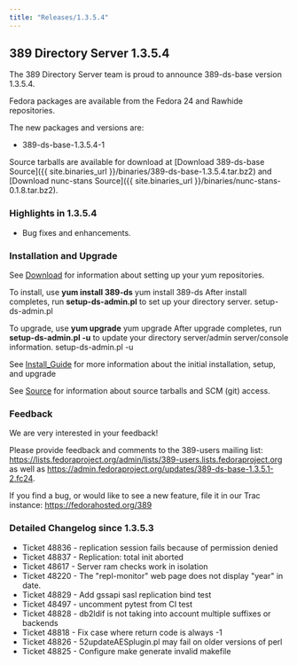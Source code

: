 ```yaml
---
title: "Releases/1.3.5.4"
---
```

389 Directory Server 1.3.5.4
-----------------------------

The 389 Directory Server team is proud to announce 389-ds-base version 1.3.5.4.

Fedora packages are available from the Fedora 24 and Rawhide repositories.

The new packages and versions are:

-   389-ds-base-1.3.5.4-1

Source tarballs are available for download at [Download 389-ds-base Source]({{ site.binaries_url }}/binaries/389-ds-base-1.3.5.4.tar.bz2) and [Download nunc-stans Source]({{ site.binaries_url }}/binaries/nunc-stans-0.1.8.tar.bz2).

### Highlights in 1.3.5.4

-   Bug fixes and enhancements.

### Installation and Upgrade

See [Download](../download.html) for information about setting up your yum repositories.

To install, use **yum install 389-ds** yum install 389-ds After install completes, run **setup-ds-admin.pl** to set up your directory server. setup-ds-admin.pl

To upgrade, use **yum upgrade** yum upgrade After upgrade completes, run **setup-ds-admin.pl -u** to update your directory server/admin server/console information. setup-ds-admin.pl -u

See [Install\_Guide](../legacy/install-guide.html) for more information about the initial installation, setup, and upgrade

See [Source](../development/source.html) for information about source tarballs and SCM (git) access.

### Feedback

We are very interested in your feedback!

Please provide feedback and comments to the 389-users mailing list: <https://lists.fedoraproject.org/admin/lists/389-users.lists.fedoraproject.org> as well as <https://admin.fedoraproject.org/updates/389-ds-base-1.3.5.1-2.fc24>.

If you find a bug, or would like to see a new feature, file it in our Trac instance: <https://fedorahosted.org/389>

### Detailed Changelog since 1.3.5.3

-   Ticket 48836 - replication session fails because of permission denied
-   Ticket 48837 - Replication: total init aborted
-   Ticket 48617 - Server ram checks work in isolation
-   Ticket 48220 - The "repl-monitor" web page does not display "year" in date.
-   Ticket 48829 - Add gssapi sasl replication bind test
-   Ticket 48497 - uncomment pytest from CI test
-   Ticket 48828 - db2ldif is not taking into account multiple suffixes or backends
-   Ticket 48818 - Fix case where return code is always -1
-   Ticket 48826 - 52updateAESplugin.pl may fail on older versions of perl
-   Ticket 48825 - Configure make generate invalid makefile

